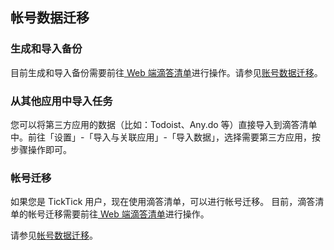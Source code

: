 ## 帐号数据迁移


### 生成和导入备份
目前生成和导入备份需要前往[ Web 端滴答清单](https://dida365.com/)进行操作。请参见[账号数据迁移](guide-dd/web/data.md)。


### 从其他应用中导入任务

您可以将第三方应用的数据（比如：Todoist、Any.do 等）直接导入到滴答清单中。前往「设置」-「导入与关联应用」-「导入数据」，选择需要第三方应用，按步骤操作即可。

### 帐号迁移

如果您是 TickTick 用户，现在使用滴答清单，可以进行帐号迁移。 目前，滴答清单的帐号迁移需要前往[ Web 端滴答清单](https://dida365.com/)进行操作。

请参见[帐号数据迁移](guide-dd/web/data.md)。


